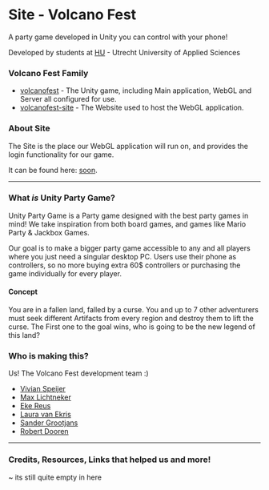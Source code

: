 # Site - Volcano Fest
A party game developed in Unity you can control with your phone!

Developed by students at [HU](https://www.hu.nl) - Utrecht University of Applied Sciences

### Volcano Fest Family
- [volcanofest](https://github.com/happpy24/volcanofest) - The Unity game, including Main application, WebGL and Server all configured for use.
- [volcanofest-site](https://github.com/happpy24/volcanofest-site) - The Website used to host the WebGL application.

### About Site
The Site is the place our WebGL application will run on, and provides the login functionality for our game. 

It can be found here: [soon](https://www.youtube.com/watch?v=tXAbnRAFkrY). 

---
### What *is* Unity Party Game?
Unity Party Game is a Party game designed with the best party games in mind! We take inspiration from both board games, and games like Mario Party & Jackbox Games.

Our goal is to make a bigger party game accessible to any and all players where you just need a singular desktop PC. Users use their phone as controllers, so no more buying extra 60$ controllers or purchasing the game individually for every player.

#### Concept
You are in a fallen land, falled by a curse. You and up to 7 other adventurers must seek different Artifacts from every region and destroy them to lift the curse. The First one to the goal wins, who is going to be the new legend of this land?

### Who is making this?
Us! The Volcano Fest development team :)
- [Vivian Speijer](https://github.com/happpy24)
- [Max Lichtneker](https://github.com/MaxLichtneker)
- [Eke Reus](https://github.com/E-Meister2012)
- [Laura van Ekris](https://github.com/LauraVEkris)
- [Sander Grootjans](https://github.com/Sander470)
- [Robert Dooren](https://github.com/Robert-ME-DH)

---
### Credits, Resources, Links that helped us and more!

~ its still quite empty in here
